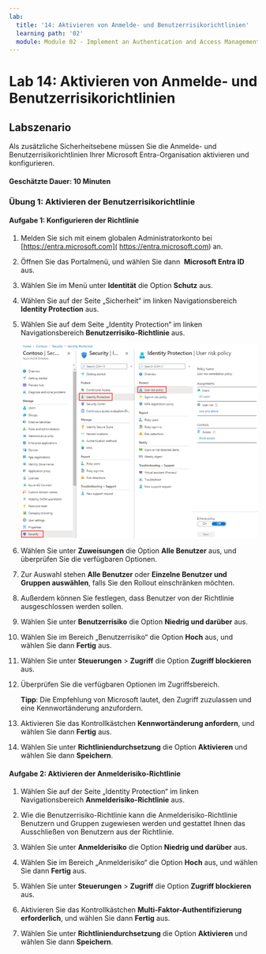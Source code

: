 ```yaml
---
lab:
  title: '14: Aktivieren von Anmelde- und Benutzerrisikorichtlinien'
  learning path: '02'
  module: Module 02 - Implement an Authentication and Access Management Solution
---
```


# Lab 14: Aktivieren von Anmelde- und Benutzerrisikorichtlinien

## Labszenario

Als zusätzliche Sicherheitsebene müssen Sie die Anmelde- und Benutzerrisikorichtlinien Ihrer Microsoft Entra-Organisation aktivieren und konfigurieren.

#### Geschätzte Dauer: 10 Minuten


### Übung 1: Aktivieren der Benutzerrisikorichtlinie

#### Aufgabe 1: Konfigurieren der Richtlinie

1. Melden Sie sich mit einem globalen Administratorkonto bei [https://entra.microsoft.com]( https://entra.microsoft.com) an.

2. Öffnen Sie das Portalmenü, und wählen Sie dann  **Microsoft Entra ID** aus.

3. Wählen Sie im Menü unter **Identität** die Option **Schutz** aus.

4. Wählen Sie auf der Seite „Sicherheit“ im linken Navigationsbereich **Identity Protection** aus.

5. Wählen Sie auf dem Seite „Identity Protection“ im linken Navigationsbereich **Benutzerrisiko-Richtlinie** aus.

    ![Screenshot der Seite „Benutzerrisiko-Richtlinie“ mit hervorgehobenem Auswahlpfad](./media/lp2-mod4-browse-to-identity-protection.png)

6. Wählen Sie unter **Zuweisungen** die Option **Alle Benutzer** aus, und überprüfen Sie die verfügbaren Optionen.

7. Zur Auswahl stehen **Alle Benutzer** oder **Einzelne Benutzer und Gruppen auswählen**, falls Sie den Rollout einschränken möchten.

8. Außerdem können Sie festlegen, dass Benutzer von der Richtlinie ausgeschlossen werden sollen.

9. Wählen Sie unter **Benutzerrisiko** die Option **Niedrig und darüber** aus.

10. Wählen Sie im Bereich „Benutzerrisiko“ die Option **Hoch** aus, und wählen Sie dann **Fertig** aus.

11. Wählen Sie unter **Steuerungen** > **Zugriff** die Option **Zugriff blockieren** aus.

12. Überprüfen Sie die verfügbaren Optionen im Zugriffsbereich.

    **Tipp**: Die Empfehlung von Microsoft lautet, den Zugriff zuzulassen und eine Kennwortänderung anzufordern.

13. Aktivieren Sie das Kontrollkästchen **Kennwortänderung anfordern**, und wählen Sie dann **Fertig** aus.

14. Wählen Sie unter **Richtliniendurchsetzung** die Option **Aktivieren** und wählen Sie dann **Speichern**.

#### Aufgabe 2: Aktivieren der Anmelderisiko-Richtlinie

1. Wählen Sie auf der Seite „Identity Protection“ im linken Navigationsbereich **Anmelderisiko-Richtlinie** aus.

2. Wie die Benutzerrisiko-Richtlinie kann die Anmelderisiko-Richtlinie Benutzern und Gruppen zugewiesen werden und gestattet Ihnen das Ausschließen von Benutzern aus der Richtlinie.

3. Wählen Sie unter **Anmelderisiko** die Option **Niedrig und darüber** aus.

4. Wählen Sie im Bereich „Anmelderisiko“ die Option **Hoch** aus, und wählen Sie dann **Fertig** aus.

5. Wählen Sie unter **Steuerungen** > **Zugriff** die Option **Zugriff blockieren** aus.

6. Aktivieren Sie das Kontrollkästchen **Multi-Faktor-Authentifizierung erforderlich**, und wählen Sie dann **Fertig** aus.

7. Wählen Sie unter **Richtliniendurchsetzung** die Option **Aktivieren** und wählen Sie dann **Speichern**.
